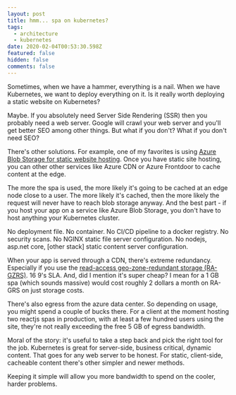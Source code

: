 ```yaml
---
layout: post
title: hmm... spa on kubernetes?
tags:
  - architecture
  - kubernetes
date: 2020-02-04T00:53:30.598Z
featured: false
hidden: false
comments: false
---
```

Sometimes, when we have a hammer, everything is a nail. When we have Kubernetes, we want to deploy everything on it. Is it really worth deploying a static website on Kubernetes?

<!--more-->

Maybe. If you absolutely need Server Side Rendering (SSR) then you probably need a web server. Google will crawl your web server and you'll get better SEO among other things. But what if you don't? What if you don't need SEO?

There's other solutions. For example, one of my favorites is using [Azure Blob Storage for static website hosting](https://docs.microsoft.com/en-us/azure/storage/blobs/storage-blob-static-website). Once you have static site hosting, you can other other services like Azure CDN or Azure Frontdoor to cache content at the edge. 

The more the spa is used, the more likely it's going to be cached at an edge node close to a user. The more likely it's cached, then the more likely the request will never have to reach blob storage anyway. And the best part - if you host your app on a service like Azure Blob Storage, you don't have to host anything your Kubernetes cluster. 

No deployment file. No container. No CI/CD pipeline to a docker registry. No security scans. No NGINX static file server configuration.  No nodejs, asp.net core, [other stack] static content server configuration.

When your app is served through a CDN, there's extreme redundancy. Especially if you use the [read-access geo-zone-redundant storage (RA-GZRS)](https://docs.microsoft.com/en-us/azure/storage/common/storage-redundancy). 16 9's SLA. And, did I mention it's super cheap? I mean for a 1 GB spa (which sounds massive) would cost roughly 2 dollars a month on RA-GRS on just storage costs. 

There's also egress from the azure data center. So depending on usage, you might spend a couple of bucks there. For a client at the moment hosting two reactjs spas in production, with at least a few hundred users using the site, they're not really exceeding the free 5 GB of egress bandwidth.

Moral of the story: it's useful to take a step back and pick the right tool for the job. Kubernetes is great for server-side, business critical, dynamic content. That goes for any web server to be honest. For static, client-side, cacheable content there's other simpler and newer methods. 

Keeping it simple will allow you more bandwidth to spend on the cooler, harder problems.
